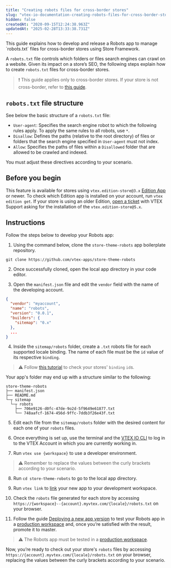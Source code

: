 ```yaml
---
title: "Creating robots files for cross-border stores"
slug: "vtex-io-documentation-creating-robots-files-for-cross-border-stores"
hidden: false
createdAt: "2020-09-15T12:24:38.963Z"
updatedAt: "2025-02-28T13:33:38.731Z"
---
```


This guide explains how to develop and release a Robots app to manage ´robots.txt´ files for cross-border stores using Store Framework.

A `robots.txt` file controls which folders or files search engines can crawl on a website. Given its impact on a store’s SEO, the following steps explain how to create `robots.txt` files for cross-border stores.

>❗ This guide applies only to cross-border stores. If your store is not cross-border, refer to [this guide](https://help.vtex.com/tutorial/google-search-console-tracking-robots-txt--tutorials_574?locale=en).

## `robots.txt` file structure
See below the basic structure of a `robots.txt` file:

- `User-agent`: Specifies the search engine robot to which the following rules apply. To apply the same rules to all robots, use `*`.
- `Disallow`:  Defines the paths (relative to the root directory) of files or folders that the search engine specified in `User-agent` must not index.
- `Allow`: Specifies the paths of files within a `Disallowed` folder that are allowed to be crawled and indexed.

You must adjust these directives according to your scenario.

## Before you begin

This feature is available for stores using `vtex.edition-store@3.x` [Edition App](https://developers.vtex.com/docs/guides/vtex-io-documentation-edition-app/) or newer. To check which Edition app is installed on your account, run `vtex edition get`. If your store is using an older Edition, [open a ticket](https://help-tickets.vtex.com/smartlink/sso/login/zendesk) with VTEX Support asking for the installation of the `vtex.edition-store@5.x`.

## Instructions

Follow the steps below to develop your Robots app:

1. Using the command below, clone the `store-theme-robots` app boilerplate repository.

```
git clone https://github.com/vtex-apps/store-theme-robots
```

2. Once successfully cloned, open the local app directory in your code editor.

3. Open the `manifest.json` file and edit the `vendor` field with the name of the developing account.

```json
{ 
  "vendor": "myaccount",
  "name": "robots",
  "version": "0.0.1",
  "builders": {
    "sitemap": "0.x"
  },
  ...
}
```

4. Inside the `sitemap/robots` folder, create a `.txt` robots file for each supported locale binding. The name of each file must be the `id` value of its respective `binding`.

>⚠️ Follow [this tutorial](https://developers.vtex.com/docs/guides/checking-your-stores-binding-id) to check your stores' `binding` `id`s.

Your app's folder may end up with a structure similar to the following:

```
store-theme-robots
├── manifest.json
├── README.md
└─┬ sitemap
  └─┬ robots
    ├── 706e9126-d0fc-47de-9o2d-5f9649e61877.txt
    └── 748aafcf-1674-456d-9ffc-7ddb3f26e43f.txt
```

5. Edit each file from the `sitemap/robots` folder with the desired content for each one of your `robots` files.

6. Once everything is set up, use the terminal and the [VTEX IO CLI](https://developers.vtex.com/docs/guides/vtex-io-documentation-vtex-io-cli-installation-and-command-reference/) to log in to the VTEX Account in which you are currently working in.

7. Run `vtex use {workspace}` to use a developer environment.

>⚠️ Remember to replace the values between the curly brackets according to your scenario.

8. Run `cd store-theme-robots` to go to the local app directory.

9. Run `vtex link` to [link](https://developers.vtex.com/docs/guides/vtex-io-documentation-linking-an-app/) your new app to your development workspace.

10. Check the `robots` file generated for each store by accessing `https://{workspace}--{account}.myvtex.com/{locale}/robots.txt` on your browser.

11. Follow the guide [Deploying a new app version](https://developers.vtex.com/docs/guides/vtex-io-documentation-making-your-new-app-version-publicly-available) to test your Robots app in a [production workspace](https://developers.vtex.com/docs/guides/vtex-io-documentation-creating-a-production-workspace) and, once you’re satisfied with the result, promote it to master.

>⚠️ The Robots app must be tested in a [production workspace](https://developers.vtex.com/docs/guides/vtex-io-documentation-creating-a-production-workspace).

Now, you’re ready to check out your store's `robots` files by accessing `https://{account}.myvtex.com/{locale}/robots.txt` on your browser, replacing the values between the curly brackets according to your scenario.
